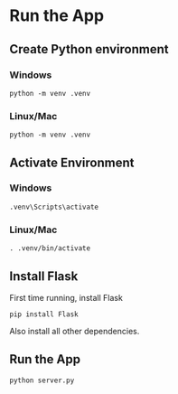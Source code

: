 # Run the App

## Create Python environment
### Windows
	python -m venv .venv
### Linux/Mac
	python -m venv .venv

## Activate Environment
### Windows
	.venv\Scripts\activate
### Linux/Mac
	. .venv/bin/activate

## Install Flask
First time running, install Flask

	pip install Flask

Also install all other dependencies.

## Run the App
	python server.py